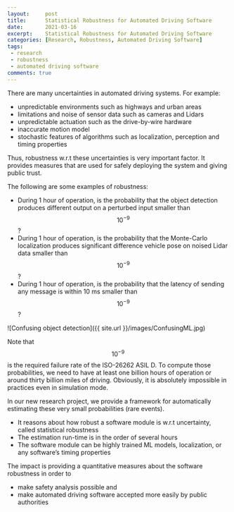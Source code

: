 ```yaml
---
layout:     post
title:      Statistical Robustness for Automated Driving Software
date:       2021-03-16
excerpt:    Statistical Robustness for Automated Driving Software
categories: [Research, Robustness, Automated Driving Software]
tags:
 - research
 - robustness
 - automated driving software
comments: true
---
```


There are many uncertainties in automated driving systems. For example:
* unpredictable environments such as highways and urban areas
* limitations and noise of sensor data such as cameras and Lidars
* unpredictable actuation such as the drive-by-wire hardware
* inaccurate motion model
* stochastic features of algorithms such as localization, perception and timing properties

Thus, robustness w.r.t these uncertainties is very important factor. It provides measures that are used for safely deploying the system and giving public trust.

The following are some examples of robustness:
* During 1 hour of operation, is the probability that the object detection produces different output on a perturbed input smaller than $$10^{-9}$$?
* During 1 hour of operation, is the probability that the Monte-Carlo localization produces significant difference vehicle pose on noised Lidar data smaller than $$10^{-9}$$?
* During 1 hour of operation,  is the probability that the latency of sending any message is within 10 ms smaller than $$10^{-9}$$?

![Confusing object detection]({{ site.url }}/images/ConfusingML.jpg)

Note that $$10^{-9}$$ is the required failure rate of the ISO-26262 ASIL D. To compute those probabilities, we need to have at least one billion hours of operation or around thirty billion miles of driving. Obviously, it is absolutely impossible in practices even in simulation mode.

In our new research project, we provide a framework for automatically estimating these very small probabilities (rare events).
* It reasons about how robust a software module is w.r.t uncertainty, called statistical robustness
* The estimation run-time is in the order of several hours
* The software module can be highly trained ML models, localization, or any software’s timing properties

The impact is providing a quantitative measures about the software robustness in order to 
* make safety analysis possible and 
* make automated driving software accepted more easily by public authorities
